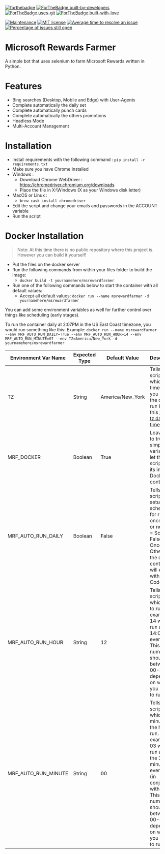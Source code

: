 [![forthebadge](https://forthebadge.com/images/badges/made-with-python.svg)](https://github.com/charlesbel/Microsoft-Rewards-Farmer/)
[![ForTheBadge built-by-developers](http://ForTheBadge.com/images/badges/built-by-developers.svg)](https://github.com/charlesbel/Microsoft-Rewards-Farmer/)
[![ForTheBadge uses-git](http://ForTheBadge.com/images/badges/uses-git.svg)](https://GitHub.com/)
[![ForTheBadge built-with-love](http://ForTheBadge.com/images/badges/built-with-love.svg)](https://github.com/charlesbel/Microsoft-Rewards-Farmer/)

[![Maintenance](https://img.shields.io/badge/Maintained%3F-yes-green.svg?style=for-the-badge)](https://github.com/charlesbel/Microsoft-Rewards-Farmer/graphs/commit-activity)
[![MIT license](https://img.shields.io/badge/License-MIT-blue.svg?style=for-the-badge)](https://lbesson.mit-license.org/)
[![Average time to resolve an issue](http://isitmaintained.com/badge/resolution/charlesbel/Microsoft-Rewards-Farmer.svg)](http://isitmaintained.com/project/charlesbel/Shopify-Checkout-Bypasser "Average time to resolve an issue")
[![Percentage of issues still open](http://isitmaintained.com/badge/open/charlesbel/Microsoft-Rewards-Farmer.svg)](http://isitmaintained.com/project/charlesbel/Shopify-Checkout-Bypasser "Percentage of issues still open")

# Microsoft Rewards Farmer
A simple bot that uses selenium to farm Microsoft Rewards written in Python.

# Features
- Bing searches (Desktop, Mobile and Edge) with User-Agents
- Complete automatically the daily set
- Complete automatically punch cards
- Complete automatically the others promotions
- Headless Mode
- Multi-Account Management

# Installation
* Install requirements with the following command : `pip install -r requirements.txt`
* Make sure you have Chrome installed
* Windows :
  - Download Chrome WebDriver : https://chromedriver.chromium.org/downloads
  - Place the file in X:\Windows (X as your Windows disk letter)
* MacOS or Linux :
  - `brew cask install chromedriver`
* Edit the script and change your emails and passwords in the ACCOUNT variable
* Run the script

# Docker Installation
> Note: At this time there is no public repository where this project is. However you can build it yourself!

* Put the files on the docker server
* Run the following commands from within your files folder to build the image:
  * `docker build -t yournamehere/msrewardfarmer`
* Run one of the following commands below to start the container with all default values:
  * Accept all default values: `docker run --name msrewardfarmer -d yournamehere/msrewardfarmer`

You can add some environment variables as well for further control over things like scheduling (early stages).

To run the container daily at 2:07PM in the US East Coast timezone, you would run something like this:
Example: `docker run --name msrewardfarmer --env MRF_AUTO_RUN_DAILY=True --env MRF_AUTO_RUN_HOUR=14 --env MRF_AUTO_RUN_MINUTE=07 --env TZ=America/New_York -d yournamehere/msrewardfarmer`

| Environment Var Name | Expected Type | Default Value | Description                                                                                                                                                        |
|----------------------|---------------|---------------|--------------------------------------------------------------------------------------------------------------------------------------------------------------------|
| TZ    | String       | America/New_York            | Tells the script which timezone you want the code to run in. See this [List of tz database time zones](https://en.wikipedia.org/wiki/List_of_tz_database_time_zones)     |
| MRF_DOCKER           | Boolean       | True          | Leave this to true. Its a simple variable to let the script know its in a Docker container                                                                         |
| MRF_AUTO_RUN_DAILY   | Boolean       | False         | Tells the script to setup a schedule for running once a day or not (True = Schedule; False = Run Once). Otherwise the docker container will exit with Exit Code 0. |
| MRF_AUTO_RUN_HOUR    | String       | 12            | Tells the script on which hour to run. For example: 14 would run at 14:00 every day. This number should be between 00-23 depending on when you want it to run.     |
| MRF_AUTO_RUN_MINUTE    | String       | 00            | Tells the script on which minute of the hour to run. For example: 03 would run at on the 3rd minute of every day (in conjunction with hour). This number should be between 00-59 depending on when you want it to run.     |
